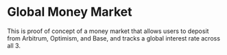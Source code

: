 # Global Money Market

This is proof of concept of a money market that allows users to deposit from Arbitrum, Optimism, and Base, and tracks a global interest rate across all 3.
